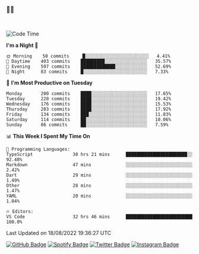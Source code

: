 ### 🤙🍺

<!-- <a href="https://github-readme-stats.vercel.app/api?username=hzak2xx&count_private=true&show_icons=true&theme=dracula">
  <img align="center" src="https://github-readme-stats.vercel.app/api?username=hzak2xx&count_private=true&show_icons=true&theme=dracula" />
</a>
</br> -->
</br>

<!--START_SECTION:waka-->
![Code Time](http://img.shields.io/badge/Code%20Time-1%2C148%20hrs%2012%20mins-blue)

**I'm a Night 🦉** 

```text
🌞 Morning    50 commits     █░░░░░░░░░░░░░░░░░░░░░░░░   4.41% 
🌆 Daytime    403 commits    █████████░░░░░░░░░░░░░░░░   35.57% 
🌃 Evening    597 commits    █████████████░░░░░░░░░░░░   52.69% 
🌙 Night      83 commits     █░░░░░░░░░░░░░░░░░░░░░░░░   7.33%

```
📅 **I'm Most Productive on Tuesday** 

```text
Monday       200 commits    ████░░░░░░░░░░░░░░░░░░░░░   17.65% 
Tuesday      220 commits    ████░░░░░░░░░░░░░░░░░░░░░   19.42% 
Wednesday    176 commits    ████░░░░░░░░░░░░░░░░░░░░░   15.53% 
Thursday     203 commits    ████░░░░░░░░░░░░░░░░░░░░░   17.92% 
Friday       134 commits    ███░░░░░░░░░░░░░░░░░░░░░░   11.83% 
Saturday     114 commits    ██░░░░░░░░░░░░░░░░░░░░░░░   10.06% 
Sunday       86 commits     ██░░░░░░░░░░░░░░░░░░░░░░░   7.59%

```


📊 **This Week I Spent My Time On** 

```text
💬 Programming Languages: 
TypeScript               30 hrs 21 mins      ███████████████████████░░   92.48% 
Markdown                 47 mins             ░░░░░░░░░░░░░░░░░░░░░░░░░   2.42% 
Dart                     29 mins             ░░░░░░░░░░░░░░░░░░░░░░░░░   1.49% 
Other                    28 mins             ░░░░░░░░░░░░░░░░░░░░░░░░░   1.47% 
YAML                     20 mins             ░░░░░░░░░░░░░░░░░░░░░░░░░   1.04%

🔥 Editors: 
VS Code                  32 hrs 46 mins      █████████████████████████   100.0%

```


 Last Updated on 18/08/2022 19:36:27 UTC
<!--END_SECTION:waka-->

[![GitHub Badge](https://img.shields.io/badge/GitHub-100000?style=for-the-badge&logo=github&logoColor=white)](https://github.com/hzak2xx)
[![Spotify Badge](https://img.shields.io/badge/Spotify-1ED760?&style=for-the-badge&logo=spotify&logoColor=white)](https://open.spotify.com/user/uf90s6sbbh75a1mt44clkhkvf)
[![Twitter Badge](https://img.shields.io/badge/Twitter-1DA1F2?style=for-the-badge&logo=twitter&logoColor=white)](https://twitter.com/hzak2xx)
[![Instagram Badge](https://img.shields.io/badge/Instagram-E4405F?style=for-the-badge&logo=instagram&logoColor=white)](https://www.instagram.com/hzak2xx/)
